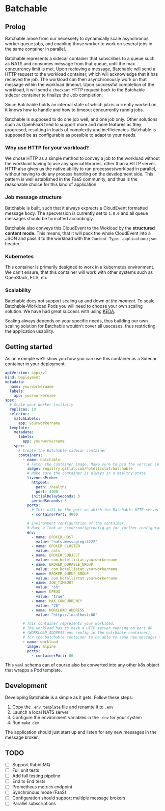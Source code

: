 # Batchable

## Prolog

Batchable arose from our necessety to dynamically scale asynchronos worker queue jobs,
and enabling those worker to work on several jobs in the same container in parallel.

Batchable represents a sidecar container that subscribes to a queue such as NATS and consumes
message from that queue, until the max concurrency limit is met. Upon recieving a message, Batchable
will send a HTTP request to the workload container, which will acknowledge that it has recieved the job.
The workload can then asynchronously work on that message within the workload timeout.
Upon successful completion of the workload, it will send a `checkout` HTTP request back to the Batchable
sidecar container to finalize the Job completion.

Since Batchable holds an internal state of which job is currently worked on, it knows how to handle and how to timeout
concurrently runnig jobs.

Batchable is supposed to do one job well, and one job only. Other solutions such as OpenFaaS tried to support more and more features
as they progresed, resulting in loads of complexity and inefficiencies.
Batchable is supposed be as configurable as possible to adapt to your needs.

### Why use HTTP for your workload?

We chose HTTP as a simple method to convey a job to the workload without the workload having to use any special libraries,
other than a HTTP server. HTTP also gives us the native ability to run processes/workload in parallel, without having to do
any process handling on the development side. This pattern is well established in the FaaS community, and thus is the reasonable
choice for this kind of application.

### Job message structure

Batchable is built, such that it always exprects a CloudEvent formatted message body. The specversion is currently set to `1.0.0`
and all queue messages should be formatted accordingly.

Batchable also conveys this CloudEvent to the Wokload by the **structured content mode**.
This means, that it will pack the whole CloudEvent into a JSON and pass it to the workload with the `Content-Type: application/json` header.

### Kubernetes

This container is primarily designed to work in a kubernetes environment. We can't ensure, that this container will work with other
systems such as OpenStack, ECS, etc.

### Scalability

Batchable does not support scaling up and down _at the moment_. To scale Batchable-Workload Pods you will need to choose your own
scaling solution. We have had great success with using [KEDA](https://keda.sh/).

Scaling always depends on your specific needs, thus building our own scaling solution for Batchable wouldn't cover all usecases,
thus restricting the application usability.

## Getting started

As an example we'll show you how you can use this container as a Sidecar container in your deployment:

```yaml
apiVersion: apps/v1
kind: Deployment
metadata:
  name: yourworkername
  labels:
    app: yourworkername
spec:
  # Scale your worker initially
  replicas: 10
  selector:
    matchLabels:
      app: yourworkername
  template:
    metadata:
      labels:
        app: yourworkername
    spec:
      # Create the Batchable sidecar container
      containers:
        - name: batchable
          # Fetch the container image. Make sure to pin the version in production
          image: registry.gitlab.com/hotellistat/batchable
          # Make sure the container is always in a healthy state
          livenessProbe:
            httpGet:
              path: /healthz
              port: 4000
            initialDelaySeconds: 3
            periodSeconds: 3
          ports:
            # This will be the port on which the Batchable HTTP server will run on. The port is hardcoded to 4000 for now
            - containerPort: 4000

          # Environment configuration of the container.
          # Have a look at /cmd/config/config.go for further configuration details
          env:
            - name: BROKER_HOST
              value: "nats.messaging:4222"
            - name: BROKER_CLUSTER
              value: nats
            - name: BROKER_SUBJECT
              value: com.hotellistat.yourworkername
            - name: BROKER_DURABLE_GROUP
              value: com.hotellistat.yourworkername
            - name: BROKER_QUEUE_GROUP
              value: com.hotellistat.yourworkername
            - name: JOB_TIMEOUT
              value: "6h"
            - name: DEBUG
              value: "true"
            - name: MAX_CONCURRENCY
              value: "20"
            - name: WORKLOAD_ADDRESS
              value: "http://localhost:80"

        # This container represents your workload.
        # The workload has to have a HTTP server running on port 80
        # (WORKLOAD_ADDRESS env config in the batchable container)
        # for the batchable container to be able to send new messages to the workload.
        - name: workload
          image: alpine
          ports:
            - containerPort: 80
```

This `yaml` schema can of course also be converted into any other k8s object that wrapps a Pod template.

## Development

Developing Batchable is a simple as it gets. Follow these steps:

1. Copy the `.env.template` file and renamte it to `.env`
2. Launch a local NATS server
3. Configure the environment variables in the `.env` for your system
4. Run `make dev`

The application should just start up and listen for any new messages in the message broker.

## TODO

- [ ] Support RabbitMQ
- [ ] Full unit tests
- [ ] Add full testing pipeline
- [ ] End to End tests
- [ ] Prometheus metrics endpoint
- [ ] Synchronous mode (FaaS)
- [ ] Configuration should support multiple message brokers
- [ ] Parallel subscriptions
